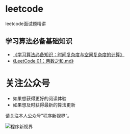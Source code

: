 # leetcode
leetcode面试题精讲

## 学习算法必备基础知识
- [《学习算法必备知识：时间复杂度与空间复杂度的计算》](./doc/学习算法必备知识：时间复杂度与空间复杂度的计算.md)
- [《LeetCode 01：两数之和.md》](./doc/LeetCode%2001：两数之和.md)

# 关注公众号

- 如果想获得更好的阅读体验
- 如果想及时获得最新的算法更新

请关注本人公众号”程序新视界“。

![程序新视界](https://www.choupangxia.com/wp-content/uploads/2019/07/weixin.jpg)
